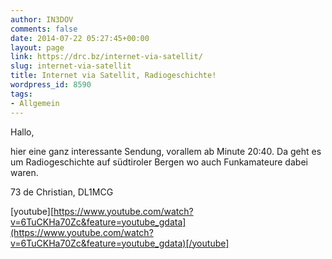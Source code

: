 ```yaml
---
author: IN3DOV
comments: false
date: 2014-07-22 05:27:45+00:00
layout: page
link: https://drc.bz/internet-via-satellit/
slug: internet-via-satellit
title: Internet via Satellit, Radiogeschichte!
wordpress_id: 8590
tags:
- Allgemein
---
```


Hallo,

hier eine ganz interessante Sendung, vorallem ab Minute 20:40. Da geht es um Radiogeschichte auf südtiroler Bergen wo auch Funkamateure dabei waren.

73 de Christian, DL1MCG


[youtube][https://www.youtube.com/watch?v=6TuCKHa70Zc&feature=youtube_gdata](https://www.youtube.com/watch?v=6TuCKHa70Zc&feature=youtube_gdata)[/youtube]



